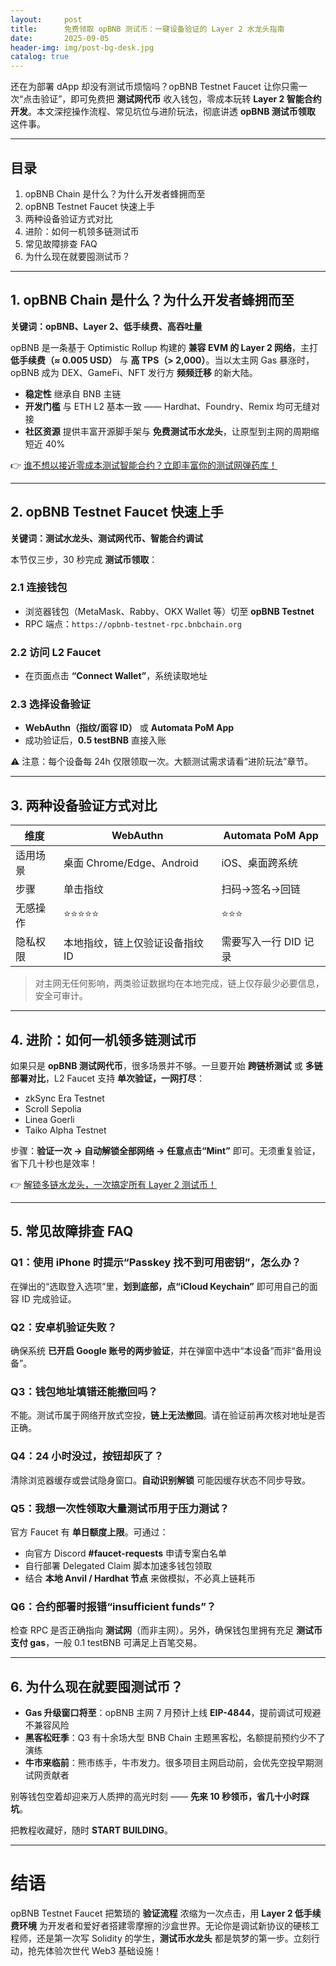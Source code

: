 ```yaml
---
layout:     post
title:      免费领取 opBNB 测试币：一键设备验证的 Layer 2 水龙头指南
date:       2025-09-05
header-img: img/post-bg-desk.jpg
catalog: true
---
```


还在为部署 dApp 却没有测试币烦恼吗？opBNB Testnet Faucet 让你只需一次“点击验证”，即可免费把 **测试网代币** 收入钱包，零成本玩转 **Layer 2 智能合约开发**。本文深挖操作流程、常见坑位与进阶玩法，彻底讲透 **opBNB 测试币领取** 这件事。

---

## 目录
1. opBNB Chain 是什么？为什么开发者蜂拥而至  
2. opBNB Testnet Faucet 快速上手  
3. 两种设备验证方式对比  
4. 进阶：如何一机领多链测试币  
5. 常见故障排查 FAQ  
6. 为什么现在就要囤测试币？

---

## 1. opBNB Chain 是什么？为什么开发者蜂拥而至

**关键词：opBNB、Layer 2、低手续费、高吞吐量**

opBNB 是一条基于 Optimistic Rollup 构建的 **兼容 EVM 的 Layer 2 网络**，主打 **低手续费（≈ 0.005 USD）** 与 **高 TPS（> 2,000）**。当以太主网 Gas 暴涨时，opBNB 成为 DEX、GameFi、NFT 发行方 **频频迁移** 的新大陆。

- **稳定性** 继承自 BNB 主链  
- **开发门槛** 与 ETH L2 基本一致 —— Hardhat、Foundry、Remix 均可无缝对接  
- **社区资源** 提供丰富开源脚手架与 **免费测试币水龙头**，让原型到主网的周期缩短近 40%

👉 [谁不想以接近零成本测试智能合约？立即丰富你的测试网弹药库！](https://okxdog.com/)

---

## 2. opBNB Testnet Faucet 快速上手

**关键词：测试水龙头、测试网代币、智能合约调试**

本节仅三步，30 秒完成 **测试币领取**：

### 2.1 连接钱包
  - 浏览器钱包（MetaMask、Rabby、OKX Wallet 等）切至 **opBNB Testnet**  
  - RPC 端点：`https://opbnb-testnet-rpc.bnbchain.org`

### 2.2 访问 L2 Faucet
  - 在页面点击 **“Connect Wallet”**，系统读取地址

### 2.3 选择设备验证
  - **WebAuthn（指纹/面容 ID）** 或 **Automata PoM App**  
  - 成功验证后，**0.5 testBNB** 直接入账

⚠️ 注意：每个设备每 24h 仅限领取一次。大额测试需求请看“进阶玩法”章节。

---

## 3. 两种设备验证方式对比

| 维度           | WebAuthn                    | Automata PoM App          |
|----------------|-----------------------------|---------------------------|
| 适用场景       | 桌面 Chrome/Edge、Android   | iOS、桌面跨系统           |
| 步骤           | 单击指纹                                  | 扫码→签名→回链               |
| 无感操作       | ⭐⭐⭐⭐⭐                               | ⭐⭐⭐                      |
| 隐私权限       | 本地指纹，链上仅验证设备指纹 ID           | 需要写入一行 DID 记录        |

> 对主网无任何影响，两类验证数据均在本地完成，链上仅存最少必要信息，安全可审计。

---

## 4. 进阶：如何一机领多链测试币

如果只是 **opBNB 测试网代币**，很多场景并不够。一旦要开始 **跨链桥测试** 或 **多链部署对比**，L2 Faucet 支持 **单次验证，一网打尽**：

- zkSync Era Testnet  
- Scroll Sepolia  
- Linea Goerli  
- Taiko Alpha Testnet  

步骤：**验证一次 → 自动解锁全部网络 → 任意点击“Mint”** 即可。无须重复验证，省下几十秒也是效率！

👉 [解锁多链水龙头，一次搞定所有 Layer 2 测试币！](https://okxdog.com/)

---

## 5. 常见故障排查 FAQ

### Q1：使用 iPhone 时提示“Passkey 找不到可用密钥”，怎么办？
在弹出的“选取登入选项”里，**划到底部，点“iCloud Keychain”** 即可用自己的面容 ID 完成验证。

### Q2：安卓机验证失败？
确保系统 **已开启 Google 账号的两步验证**，并在弹窗中选中“本设备”而非“备用设备”。

### Q3：钱包地址填错还能撤回吗？
不能。测试币属于网络开放式空投，**链上无法撤回**。请在验证前再次核对地址是否正确。

### Q4：24 小时没过，按钮却灰了？
清除浏览器缓存或尝试隐身窗口。**自动识别解锁** 可能因缓存状态不同步导致。

### Q5：我想一次性领取大量测试币用于压力测试？
官方 Faucet 有 **单日额度上限**。可通过：
- 向官方 Discord **#faucet-requests** 申请专案白名单  
- 自行部署 Delegated Claim 脚本加速多钱包领取  
- 结合 **本地 Anvil / Hardhat 节点** 来做模拟，不必真上链耗币

### Q6：合约部署时报错“insufficient funds”？
检查 RPC 是否正确指向 **测试网**（而非主网）。另外，确保钱包里拥有充足 **测试币支付 gas**，一般 0.1 testBNB 可满足上百笔交易。

---

## 6. 为什么现在就要囤测试币？

- **Gas 升级窗口将至**：opBNB 主网 7 月预计上线 **EIP-4844**，提前调试可规避不兼容风险  
- **黑客松旺季**：Q3 有十余场大型 BNB Chain 主题黑客松，名额提前预约少不了演练  
- **牛市来临前**：熊市练手，牛市发力。很多项目主网启动前，会优先空投早期测试网贡献者

别等钱包空着却迎来万人质押的高光时刻 —— **先来 10 秒领币，省几十小时踩坑**。

把教程收藏好，随时 **START BUILDING**。

---

# 结语

opBNB Testnet Faucet 把繁琐的 **验证流程** 浓缩为一次点击，用 **Layer 2 低手续费环境** 为开发者和爱好者搭建零摩擦的沙盒世界。无论你是调试新协议的硬核工程师，还是第一次写 Solidity 的学生，**测试币水龙头** 都是筑梦的第一步。立刻行动，抢先体验次世代 Web3 基础设施！